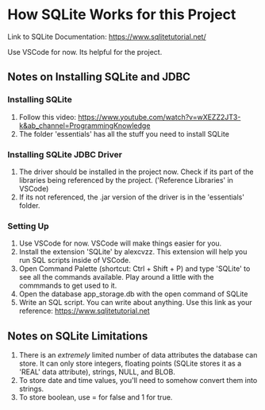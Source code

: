 # How SQLite Works for this Project
Link to SQLite Documentation: https://www.sqlitetutorial.net/

Use VSCode for now. Its helpful for the project.
## Notes on Installing SQLite and JDBC
### Installing SQLite
1. Follow this video: https://www.youtube.com/watch?v=wXEZZ2JT3-k&ab_channel=ProgrammingKnowledge
2. The folder 'essentials' has all the stuff you need to install SQLite

### Installing SQLite JDBC Driver
1. The driver should be installed in the project now. Check if its part of the libraries being referenced by the project. ('Reference Libraries' in VSCode)
2. If its not referenced, the .jar version of the driver is in the 'essentials' folder.

### Setting Up
1. Use VSCode for now. VSCode will make things easier for you.
2. Install the extension 'SQLite' by alexcvzz. This extension will help you run SQL scripts inside of VSCode.
3. Open Command Palette (shortcut: Ctrl + Shift + P) and type 'SQLite' to see all the commands available. Play around a little with the commmands to get used to it.
4. Open the database app_storage.db with the open command of SQLite
4. Write an SQL script. You can write about anything. Use this link as your reference: https://www.sqlitetutorial.net

## Notes on SQLite Limitations
1. There is an *extremely* limited number of data attributes the database can store. It can only store integers, floating points (SQLite stores it as a 'REAL' data attribute), strings, NULL, and BLOB.
2. To store date and time values, you'll need to somehow convert them into strings.
3. To store boolean, use = for false and 1 for true.

